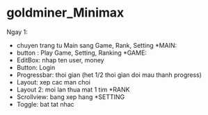 # goldminer_Minimax
Ngay 1:
- chuyen trang tu Main sang Game, Rank, Setting
*MAIN:
- button : Play Game, Setting, Ranking
*GAME:
- EditBox: nhap ten user, money
- Button: Login
- Progressbar: thoi gian (het 1/2 thoi gian doi mau thanh progress)
- Layout: xep cac man choi
- Layout 2: moi lan thua mat 1 tim
*RANK
- Scrollview: bang xep hang
*SETTING
- Toggle: bat tat nhac
